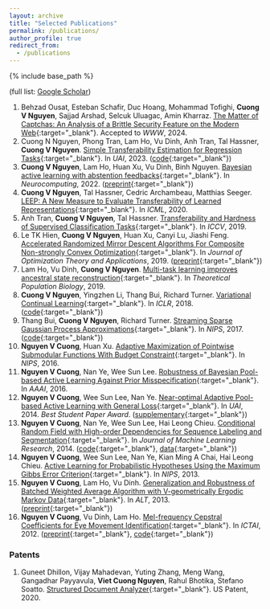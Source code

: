 ```yaml
---
layout: archive
title: "Selected Publications"
permalink: /publications/
author_profile: true
redirect_from:
  - /publications
---
```


{% include base_path %}

(full list: [Google Scholar](https://scholar.google.com/citations?hl=en&user=CG9yOXoAAAAJ&view_op=list_works&sortby=pubdate))

1. Behzad Ousat, Esteban Schafir, Duc Hoang, Mohammad Tofighi, **Cuong V Nguyen**, Sajjad Arshad, Selcuk Uluagac, Amin Kharraz. [The Matter of Captchas: An Analysis of a Brittle Security Feature on the Modern Web](https://www2024.thewebconf.org/){:target="_blank"}. Accepted to *WWW*, 2024.
2. Cuong N Nguyen, Phong Tran, Lam Ho, Vu Dinh, Anh Tran, Tal Hassner, **Cuong V Nguyen**. [Simple Transferability Estimation for Regression Tasks](https://proceedings.mlr.press/v216/nguyen23a.html){:target="_blank"}. In *UAI*, 2023. ([code](https://github.com/CuongNN218/regression_transferability){:target="_blank"})
3. **Cuong V Nguyen**, Lam Ho, Huan Xu, Vu Dinh, Binh Nguyen. [Bayesian active learning with abstention feedbacks](https://www.sciencedirect.com/science/article/pii/S0925231221017045){:target="_blank"}. In *Neurocomputing*, 2022. ([preprint](https://arxiv.org/abs/1906.02179){:target="_blank"})
4. **Cuong V Nguyen**, Tal Hassner, Cedric Archambeau, Matthias Seeger. [LEEP: A New Measure to Evaluate Transferability of Learned Representations](http://proceedings.mlr.press/v119/nguyen20b.html){:target="_blank"}. In *ICML*, 2020.
5. Anh Tran, **Cuong V Nguyen**, Tal Hassner. [Transferability and Hardness of Supervised Classification Tasks](https://arxiv.org/abs/1908.08142){:target="_blank"}. In *ICCV*, 2019.
6. Le TK Hien, **Cuong V Nguyen**, Huan Xu, Canyi Lu, Jiashi Feng. [Accelerated Randomized Mirror Descent Algorithms For Composite Non-strongly Convex Optimization](https://link.springer.com/article/10.1007/s10957-018-01469-5){:target="_blank"}. In *Journal of Optimization Theory and Applications*, 2019. ([preprint](https://arxiv.org/abs/1605.06892){:target="_blank"})
7. Lam Ho, Vu Dinh, **Cuong V Nguyen**. [Multi-task learning improves ancestral state reconstruction](https://www.sciencedirect.com/science/article/pii/S0040580918301102){:target="_blank"}. In *Theoretical Population Biology*, 2019.
8. **Cuong V Nguyen**, Yingzhen Li, Thang Bui, Richard Turner. [Variational Continual Learning](https://openreview.net/pdf?id=BkQqq0gRb){:target="_blank"}. In *ICLR*, 2018. ([code](https://github.com/nvcuong/variational-continual-learning){:target="_blank"})
9. Thang Bui, **Cuong V Nguyen**, Richard Turner. [Streaming Sparse Gaussian Process Approximations](https://papers.nips.cc/paper/2017/hash/f31b20466ae89669f9741e047487eb37-Abstract.html){:target="_blank"}. In *NIPS*, 2017. ([code](https://github.com/thangbui/streaming_sparse_gp){:target="_blank"})
10. **Nguyen V Cuong**, Huan Xu. [Adaptive Maximization of Pointwise Submodular Functions With Budget Constraint](https://proceedings.neurips.cc/paper/2016/hash/9fe8593a8a330607d76796b35c64c600-Abstract.html){:target="_blank"}. In *NIPS*, 2016.
11. **Nguyen V Cuong**, Nan Ye, Wee Sun Lee. [Robustness of Bayesian Pool-based Active Learning Against Prior Misspecification](https://arxiv.org/abs/1603.09050){:target="_blank"}. In *AAAI*, 2016.
12. **Nguyen V Cuong**, Wee Sun Lee, Nan Ye. [Near-optimal Adaptive Pool-based Active Learning with General Loss](http://www.auai.org/uai2014/proceedings/individuals/223.pdf){:target="_blank"}. In *UAI*, 2014. *Best Student Paper Award*. ([supplementary](https://nvcuong.github.io/files/cuong2014near-supp.pdf){:target="_blank"})
13. **Nguyen V Cuong**, Nan Ye, Wee Sun Lee, Hai Leong Chieu. [Conditional Random Field with High-order Dependencies for Sequence Labeling and Segmentation](https://jmlr.org/papers/v15/cuong14a.html){:target="_blank"}. In *Journal of Machine Learning Research*, 2014. ([code](https://github.com/nvcuong/HOSemiCRF){:target="_blank"}, [data](https://nvcuong.github.io/data/){:target="_blank"})
14. **Nguyen V Cuong**, Wee Sun Lee, Nan Ye, Kian Ming A Chai, Hai Leong Chieu. [Active Learning for Probabilistic Hypotheses Using the Maximum Gibbs Error Criterion](https://proceedings.neurips.cc/paper/2013/hash/fb89705ae6d743bf1e848c206e16a1d7-Abstract.html){:target="_blank"}. In *NIPS*, 2013.
15. **Nguyen V Cuong**, Lam Ho, Vu Dinh. [Generalization and Robustness of Batched Weighted Average Algorithm with V-geometrically Ergodic Markov Data](https://link.springer.com/chapter/10.1007/978-3-642-40935-6_19){:target="_blank"}. In *ALT*, 2013. ([preprint](https://arxiv.org/abs/1406.3166){:target="_blank"})
16. **Nguyen V Cuong**, Vu Dinh, Lam Ho. [Mel-frequency Cepstral Coefficients for Eye Movement Identification](https://ieeexplore.ieee.org/document/6495054){:target="_blank"}. In *ICTAI*, 2012. ([preprint](https://nvcuong.github.io/files/cuong2012mel.pdf){:target="_blank"}, [code](https://github.com/nvcuong/MfccEMI){:target="_blank"})

### Patents

1. Guneet Dhillon, Vijay Mahadevan, Yuting Zhang, Meng Wang, Gangadhar Payyavula, **Viet Cuong Nguyen**, Rahul Bhotika, Stefano Soatto. [Structured Document Analyzer](https://patentimages.storage.googleapis.com/a9/b5/67/1feb04d8e27eeb/US10839245.pdf){:target="_blank"}. US Patent, 2020.
